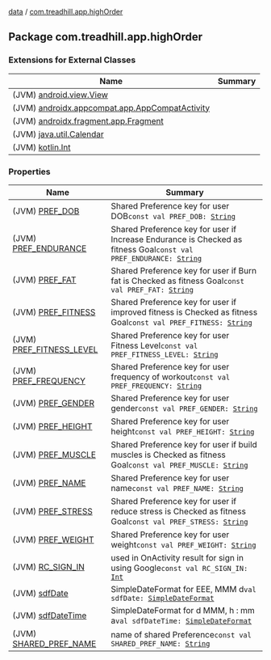 [data](../index.md) / [com.treadhill.app.highOrder](./index.md)

## Package com.treadhill.app.highOrder

### Extensions for External Classes

| Name | Summary |
|---|---|
| (JVM) [android.view.View](android.view.-view/index.md) |  |
| (JVM) [androidx.appcompat.app.AppCompatActivity](androidx.appcompat.app.-app-compat-activity/index.md) |  |
| (JVM) [androidx.fragment.app.Fragment](androidx.fragment.app.-fragment/index.md) |  |
| (JVM) [java.util.Calendar](java.util.-calendar/index.md) |  |
| (JVM) [kotlin.Int](kotlin.-int/index.md) |  |

### Properties

| Name | Summary |
|---|---|
| (JVM) [PREF_DOB](-p-r-e-f_-d-o-b.md) | Shared Preference key for user DOB`const val PREF_DOB: `[`String`](https://kotlinlang.org/api/latest/jvm/stdlib/kotlin/-string/index.html) |
| (JVM) [PREF_ENDURANCE](-p-r-e-f_-e-n-d-u-r-a-n-c-e.md) | Shared Preference key for user if Increase Endurance is Checked as fitness Goal`const val PREF_ENDURANCE: `[`String`](https://kotlinlang.org/api/latest/jvm/stdlib/kotlin/-string/index.html) |
| (JVM) [PREF_FAT](-p-r-e-f_-f-a-t.md) | Shared Preference key for user if Burn fat is Checked as fitness Goal`const val PREF_FAT: `[`String`](https://kotlinlang.org/api/latest/jvm/stdlib/kotlin/-string/index.html) |
| (JVM) [PREF_FITNESS](-p-r-e-f_-f-i-t-n-e-s-s.md) | Shared Preference key for user if improved fitness is Checked as fitness Goal`const val PREF_FITNESS: `[`String`](https://kotlinlang.org/api/latest/jvm/stdlib/kotlin/-string/index.html) |
| (JVM) [PREF_FITNESS_LEVEL](-p-r-e-f_-f-i-t-n-e-s-s_-l-e-v-e-l.md) | Shared Preference key for user Fitness Level`const val PREF_FITNESS_LEVEL: `[`String`](https://kotlinlang.org/api/latest/jvm/stdlib/kotlin/-string/index.html) |
| (JVM) [PREF_FREQUENCY](-p-r-e-f_-f-r-e-q-u-e-n-c-y.md) | Shared Preference key for user frequency of workout`const val PREF_FREQUENCY: `[`String`](https://kotlinlang.org/api/latest/jvm/stdlib/kotlin/-string/index.html) |
| (JVM) [PREF_GENDER](-p-r-e-f_-g-e-n-d-e-r.md) | Shared Preference key for user gender`const val PREF_GENDER: `[`String`](https://kotlinlang.org/api/latest/jvm/stdlib/kotlin/-string/index.html) |
| (JVM) [PREF_HEIGHT](-p-r-e-f_-h-e-i-g-h-t.md) | Shared Preference key for user height`const val PREF_HEIGHT: `[`String`](https://kotlinlang.org/api/latest/jvm/stdlib/kotlin/-string/index.html) |
| (JVM) [PREF_MUSCLE](-p-r-e-f_-m-u-s-c-l-e.md) | Shared Preference key for user if build muscles is Checked as fitness Goal`const val PREF_MUSCLE: `[`String`](https://kotlinlang.org/api/latest/jvm/stdlib/kotlin/-string/index.html) |
| (JVM) [PREF_NAME](-p-r-e-f_-n-a-m-e.md) | Shared Preference key for user name`const val PREF_NAME: `[`String`](https://kotlinlang.org/api/latest/jvm/stdlib/kotlin/-string/index.html) |
| (JVM) [PREF_STRESS](-p-r-e-f_-s-t-r-e-s-s.md) | Shared Preference key for user if reduce stress is Checked as fitness Goal`const val PREF_STRESS: `[`String`](https://kotlinlang.org/api/latest/jvm/stdlib/kotlin/-string/index.html) |
| (JVM) [PREF_WEIGHT](-p-r-e-f_-w-e-i-g-h-t.md) | Shared Preference key for user weight`const val PREF_WEIGHT: `[`String`](https://kotlinlang.org/api/latest/jvm/stdlib/kotlin/-string/index.html) |
| (JVM) [RC_SIGN_IN](-r-c_-s-i-g-n_-i-n.md) | used in OnActivity result for sign in using Google`const val RC_SIGN_IN: `[`Int`](https://kotlinlang.org/api/latest/jvm/stdlib/kotlin/-int/index.html) |
| (JVM) [sdfDate](sdf-date.md) | SimpleDateFormat for EEE, MMM d`val sdfDate: `[`SimpleDateFormat`](https://docs.oracle.com/javase/8/docs/api/java/text/SimpleDateFormat.html) |
| (JVM) [sdfDateTime](sdf-date-time.md) | SimpleDateFormat for d MMM, h : mm a`val sdfDateTime: `[`SimpleDateFormat`](https://docs.oracle.com/javase/8/docs/api/java/text/SimpleDateFormat.html) |
| (JVM) [SHARED_PREF_NAME](-s-h-a-r-e-d_-p-r-e-f_-n-a-m-e.md) | name of shared Preference`const val SHARED_PREF_NAME: `[`String`](https://kotlinlang.org/api/latest/jvm/stdlib/kotlin/-string/index.html) |
